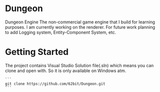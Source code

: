 # Dungeon
Dungeon Engine
The non-commercial game engine that I build for learning purposes. I am currently working on the renderer. For future work planning to add Logging system, Entity-Component System, etc.

# Getting Started
The project contains Visual Studio Solution file(.sln) which means you can clone and open with. So it is only available on Windows atm.

    ```
    git clone https://github.com/62bit/Dungeon.git
    ```


